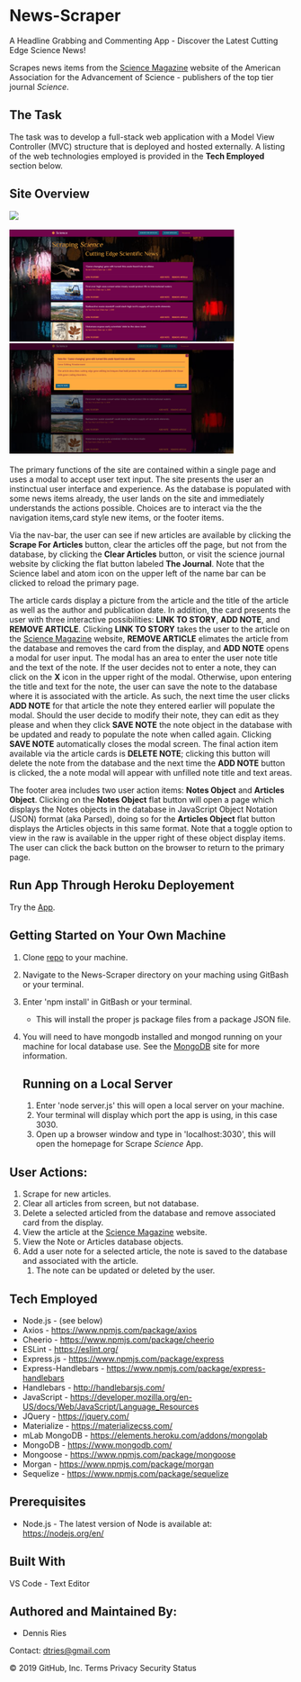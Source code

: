 # News-Scraper
A Headline Grabbing and Commenting App - Discover the Latest Cutting Edge Science News!

Scrapes news items from the [Science Magazine](sciencemag.org) website of the American Association for the Advancement of Science - publishers of the top tier journal *Science*.  

## The Task 
The task was to develop a full-stack web application with a Model View Controller (MVC) structure that is deployed and hosted externally. A listing of the web technologies employed is provided in the **Tech Employed** section below.

## Site Overview 

![](ScienceScrape.gif)

<div align="left">
    <img src="/public/images/ScraperMain.png" width="400px" /></img> 
    <img src="/public/images/Scraper-Note.png" width="400px" /></img> 
</div>
<br>
The primary functions of the site are contained within a single page and uses a modal to accept user text input. The site presents the user  an instinctual user interface and experience. As the database is populated with some news items already, the user lands on the site and immediately understands the actions possible. Choices are to interact via the  the navigation items,card style new items, or the footer items. 

Via the nav-bar, the user can see if new articles are available by clicking the **Scrape For Articles** button, clear the articles off the page, but not from the database, by clicking the **Clear Articles** button, or visit the science journal website by clicking the flat button labeled **The Journal**. Note that the Science label and atom icon on the upper left of the name bar can be clicked to reload the primary page.

The article cards display a picture from the article and the title of the article as well as the author and publication date. In addition, the card presents the user with three interactive possibilities: **LINK TO STORY**, **ADD NOTE**, and **REMOVE ARTICLE**. Clicking **LINK TO STORY** takes the user to the article on the [Science Magazine](sciencemag.org) website, **REMOVE ARTICLE** elimates the article from the database and removes the card from the display, and **ADD NOTE** opens a modal for user input. The modal has an area to enter the user note title and the text of the note. If the user decides not to enter a note, they can click on the **X** icon in the upper right of the modal. Otherwise, upon entering the title and text for the note, the user can save the note to the database where it is associated with the article. As such, the next time the user clicks **ADD NOTE** for that article the note they entered earlier will populate the modal. Should the user decide to modify their note, they can edit as they please and when they click **SAVE NOTE** the note object in the database with be updated and ready to populate the note when called again. Clicking **SAVE NOTE** automatically closes the modal screen. The final action item available via the article cards is **DELETE NOTE**; clicking this button will delete the note from the database and the next time the **ADD NOTE** button is clicked, the a note modal will appear with unfilled note title and text areas.

The footer area includes two user action items: **Notes Object** and **Articles Object**. Clicking on the **Notes Object** flat button will open a page which displays the Notes objects in the database in JavaScript Object Notation (JSON) format (aka Parsed), doing so for the **Articles Object** flat button displays the Articles objects in this same format. Note that a toggle option to view in the raw is available in the upper right of these object display items. The user can click the back button on the browser to return to the primary page.

## Run App Through Heroku Deployement
Try the [App](https://mighty-inlet-33800.herokuapp.com/).
 
## Getting Started on Your Own Machine
1. Clone [repo](https://github.com/dtries/News-Scraper.git) to your machine. 
1. Navigate to the News-Scraper directory on your maching using GitBash or your terminal.
1. Enter 'npm install' in GitBash or your terminal.
   * This will install the proper js package files from a package JSON file.
1. You will need to have mongodb installed and mongod running on your machine for local database use. See the [MongoDB](https://www.mongodb.com/) site for more information.
   
   ## Running on a Local Server
   1. Enter 'node server.js' this will open a local server on your machine. 
   1. Your terminal will display which port the app is using, in this case 3030.
   1. Open up a browser window and type in 'localhost:3030', this will open the homepage for Scrape *Science* App.
     
## User Actions:
   1. Scrape for new articles.       
   1. Clear all articles from screen, but not database.
   1. Delete a selected articled from the database and remove associated card from the display.
   1. View the article at the [Science Magazine](sciencemag.org) website.
   1. View the Note or Articles database objects.
   1. Add a user note for a selected article, the note is saved to the database and associated with the article.
       1. The note can be updated or deleted by the user.
   
## Tech Employed
* Node.js - (see below)
* Axios - https://www.npmjs.com/package/axios
* Cheerio - https://www.npmjs.com/package/cheerio
* ESLint - https://eslint.org/
* Express.js - https://www.npmjs.com/package/express
* Express-Handlebars - https://www.npmjs.com/package/express-handlebars
* Handlebars - http://handlebarsjs.com/
* JavaScript - https://developer.mozilla.org/en-US/docs/Web/JavaScript/Language_Resources
* JQuery - https://jquery.com/
* Materialize - https://materializecss.com/
* mLab MongoDB - https://elements.heroku.com/addons/mongolab
* MongoDB - https://www.mongodb.com/
* Mongoose - https://www.npmjs.com/package/mongoose
* Morgan - https://www.npmjs.com/package/morgan
* Sequelize - https://www.npmjs.com/package/sequelize

## Prerequisites
* Node.js - The latest version of Node is available at: https://nodejs.org/en/

## Built With
VS Code - Text Editor
## Authored and Maintained By:
* Dennis Ries

Contact: dtries@gmail.com

© 2019 GitHub, Inc.
Terms
Privacy
Security
Status
